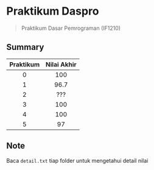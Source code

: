 # Praktikum Daspro
> Praktikum Dasar Pemrograman (IF1210) 

## Summary
| Praktikum     | Nilai Akhir   |
|:-------------:|:-------------:|
| 0             | 100           |
| 1             | 96.7          |
| 2             | ???           |
| 3             | 100           |
| 4             | 100           |
| 5             | 97            |

## Note
Baca `detail.txt` tiap folder untuk mengetahui detail nilai
